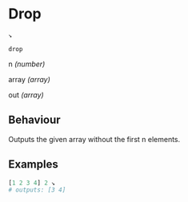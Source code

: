 # Drop
<deflist type="narrow">
    <def title="Symbol">
        <code>↘</code>
    </def>
    <def title="Names">
        <p><code>drop</code></p>
    </def>
    <def title="Arguments">
        <p id="arg_count">n <i>(number)</i></p>
        <p id="arg_array">array <i>(array)</i></p>
    </def>
    <def title="Output">
        <p id="out">out <i>(array)</i></p>
    </def>
</deflist>

## Behaviour
<a anchor="out">Outputs</a> the <a anchor="arg_array">given array</a>
without the first <a anchor="arg_count">n</a>
elements.

## Examples
```Python
[1 2 3 4] 2 ↘
# outputs: [3 4]
```